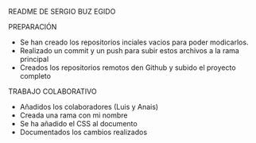 README DE SERGIO BUZ EGIDO

PREPARACIÓN
 - Se han creado los repositorios inciales vacios para poder modicarlos.
 - Realizado un commit y un push para subir estos archivos a la rama principal
 - Creados los repositorios remotos den Github y subido el proyecto completo

TRABAJO COLABORATIVO
 - Añadidos los colaboradores (Luis y Anais)
 - Creada una rama con mi nombre
 - Se ha añadido el CSS al documento
 - Documentados los cambios realizados

